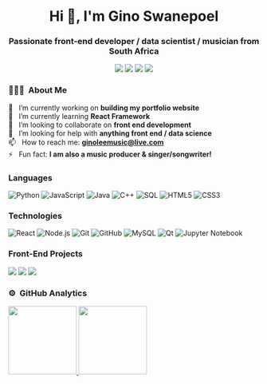 <h1 align="center">Hi 👋, I'm Gino Swanepoel</h1>
<h3 align="center">Passionate front-end developer / data scientist / musician from South Africa</h3>

<p align="center">
<a href="https://linkedin.com/in/ginoswanepoel"><img src="https://img.shields.io/badge/-Gino%20Swanepoel-0077B5?style=flat&logo=Linkedin&logoColor=white"/></a>
<a href="mailto:ginoleemusic@gmail.com"><img src="https://img.shields.io/badge/-ginoleemusic@gmail.com-D14836?style=flat&logo=Gmail&logoColor=white"/></a>
<a href="https://instagram.com/mrginolee"><img src="https://img.shields.io/badge/-@mrginolee_-E4405F?style=flat&logo=Instagram&logoColor=white"/></a>
<a href="https://twitter.com/mrginolee"><img src="https://img.shields.io/badge/-@mrginolee_-blue?style=flat&logo=Twitter&logoColor=white"/></a>
</a>
</p>

<!-- <p align="left"> <img src="https://komarev.com/ghpvc/?username=ginoleeswan&label=Profile%20views&color=0e75b6&style=flat" alt="ginoleeswan" /> </p> -->

<!-- <p align="left"> <a href="https://github.com/ryo-ma/github-profile-trophy"><img src="https://github-profile-trophy.vercel.app/?username=ginoleeswan&margin-w=15&row=1" alt="ginoleeswan" /></a> </p> -->

### 👨🏻‍💻 &nbsp;About Me

🔭 &nbsp; I’m currently working on **building my portfolio website** \
🌱 &nbsp; I’m currently learning **React Framework**\
👯 &nbsp; I’m looking to collaborate on **front end development**\
🤝 &nbsp; I’m looking for help with **anything front end / data science**\
📫 &nbsp; How to reach me: **ginoleemusic@live.com**\
⚡ &nbsp; Fun fact: **I am also a music producer & singer/songwriter!**

### Languages

![Python](https://img.shields.io/badge/-Python-000?&logo=Python)
![JavaScript](https://img.shields.io/badge/-JavaScript-000?&logo=JavaScript)
![Java](https://img.shields.io/badge/-Java-000?&logo=Java&logoColor=007396)
![C++](https://img.shields.io/badge/-C++-000?&logo=c%2b%2b&logoColor=00599C)
![SQL](https://img.shields.io/badge/-SQL-000?&logo=MySQL)
![HTML5](https://img.shields.io/badge/-HTML5-000?&logo=HTML5)
![CSS3](https://img.shields.io/badge/-CSS3-000?&logo=CSS3)

### Technologies

![React](https://img.shields.io/badge/-React-000?&logo=React)
![Node.js](https://img.shields.io/badge/-Node.js-000?&logo=node.js)
![Git](https://img.shields.io/badge/-Git-000?&logo=Git)
![GitHub](https://img.shields.io/badge/-GitHub-000?logo=github)
![MySQL](https://img.shields.io/badge/-MySQL-000?&logo=MySQL)
![Qt](https://img.shields.io/badge/-Qt-000?&logo=Qt)
![Jupyter Notebook](https://img.shields.io/badge/-Jupyter-000?&logo=Jupyter)

### Front-End Projects

[![](https://img.shields.io/badge/-⛅%20Weather%20App-000)](https://ginoleeswan.github.io/weather-app-basic/)
[![](https://img.shields.io/badge/-📝%20Todo%20App-000)](https://ginoleeswan.github.io/todo-list-basic/)
[![](https://img.shields.io/badge/-💰%20Expense%20Tracker-000)](https://ginoleeswan.github.io/expense-tracker-react/)

### ⚙️ &nbsp;GitHub Analytics

<p align="left">
<a href="https://github.com/ginoleeswan">
<img height="137px" src="https://github-readme-stats.vercel.app/api?username=ginoleeswan&hide_title=true&hide_border=true&line_height=21" />
<img height="137px" src="https://github-readme-stats.vercel.app/api/top-langs/?username=ginoleeswan&hide_title=true&hide_border=true&layout=compact" />
</a>
</p>

<!-- <p><img align="center" src="https://github-readme-streak-stats.herokuapp.com/?user=ginoleeswan&" alt="ginoleeswan" /></p> -->
